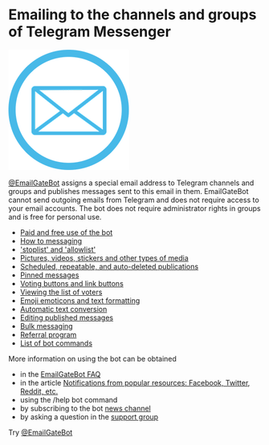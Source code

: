 # Emailing to the channels and groups of Telegram Messenger

![EmailGateBot logo](../logo.png)

[@EmailGateBot](http://t.me/EmailGateBot?start=utm_KDaxQG000_github-en-guide-01) assigns a special email address to Telegram channels and groups and publishes messages sent to this email in them.
EmailGateBot cannot send outgoing emails from Telegram and does not require access to your email accounts.
The bot does not require administrator rights in groups and is free for personal use.

- [Paid and free use of the bot](paid_and_free.md)
- [How to messaging](messaging.md)
- ['stoplist' and 'allowlist'](stop_allow_list.md)
- [Pictures, videos, stickers and other types of media](media.md)
- [Scheduled, repeatable, and auto-deleted publications](scheduled.md)
- [Pinned messages](pinned.md)
- [Voting buttons and link buttons](buttons.md)
- [Viewing the list of voters](view_voters.md)
- [Emoji emoticons and text formatting](text_formatting.md)
- [Automatic text conversion](text_conversion.md)
- [Editing published messages](editing_published.md)
- [Bulk messaging](bulk.md)
- [Referral program](referrals.md)
- [List of bot commands](commands.md)

More information on using the bot can be obtained

- in the [EmailGateBot FAQ](faq.md)
- in the article [Notifications from popular resources: Facebook, Twitter, Reddit, etc.](transform_text.md)
- using the /help bot command
- by subscribing to the bot [news channel](http://t.me/emailgateen)
- by asking a question in the [support group](https://t.me/joinchat/CJ4MSEfmFlaDevQOeMVoLg)

Try [@EmailGateBot](http://t.me/EmailGateBot?start=utm_KDaxQG000_github-en-guide-02)
